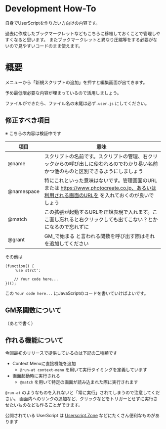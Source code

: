 # Development How-To

自身でUserScriptを作りたい方向けの内容です。

過去に作成したブックマークレットなどもこちらに移植しておくことで管理しやすくなると思います。
またブックマークレットと異なり圧縮等をする必要がないので見やすいコードのまま使えます。

# 概要

メニューから「新規スクリプトの追加」を押すと編集画面が出てきます。

予め最低限必要な内容が埋まっているので活用しましょう。

ファイルができたら、ファイル名の末尾は必ず`.user.js` にしてください。

## 修正すべき項目

※ こちらの内容は検証中です

|項目|意味|
|----|----|
|@name|スクリプトの名前です。スクリプトの管理、右クリックからの呼び出しに使われるのでわかり易い名前かつ他のものと区別できるようにしましょう|
|@namespace|特にこれといった意味はないです。管理画面のURLまたは https://www.photocreate.co.jp、あるいは利用される画面のURLを を入れておくのが良いでしょう|
|@match|この拡張が起動するURLを正規表現で入れます。ここ直し忘れると右クリックしても出てこない？とかになるので忘れずに|
|@grant|GM_で始まる と言われる関数を呼び出す際はそれを追加してください|

その他は

```
(function() {
    'use strct':

    // Your code here...
})();
```

この `Your code here...` にJavaScriptのコードを書いていけばよいです。

## GM系関数について

（あとで書く）

## 作れる機能について

今回最初のリリースで提供しているのは下記の二種類です

- Context Menuに直接機能を追加
    - `@run-at context-menu` を用いて実行タイミングを定義しています
- 画面起動時に実行される
    - `@match` を用いて特定の画面が読み込まれた際に実行されます  

`@run-at` のようなものを入れないと「常に実行」されてしまうので注意してください。
画面内へのリンクの追加など、クリックなどをトリガーとせずに実行させたいものなども作ることができます。

公開されている UserScript は [Userscript.Zone](https://www.userscript.zone/?utm_source=tm.net&utm_medium=scripts) などにたくさん便利なものがあります



